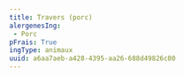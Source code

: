 ```yaml
---
title: Travers (porc)
alergenesIng:
 - Porc
pFrais: True
ingType: animaux
uuid: a6aa7aeb-a428-4395-aa26-688d49826c80
---
```

